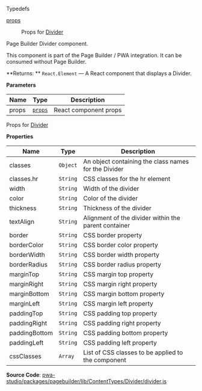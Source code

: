 
Typedefs

<dl>
<dt><a href="#props">props</a></dt>
<dd>

Props for [Divider](#Divider)

</dd>
</dl>


Page Builder Divider component.

This component is part of the Page Builder / PWA integration. It can be consumed without Page Builder.

**Returns: **
`React.Element`
   — A React component that displays a Divider.

**Parameters**

| Name | Type | Description |
| --- | --- | --- |
| props | [`props`](#props) | React component props |


Props for [Divider](#Divider)

**Properties**

| Name | Type | Description |
| --- | --- | --- |
| classes | `Object` | An object containing the class names for the Divider |
| classes.hr | `String` | CSS classes for the hr element |
| width | `String` | Width of the divider |
| color | `String` | Color of the divider |
| thickness | `String` | Thickness of the divider |
| textAlign | `String` | Alignment of the divider within the parent container |
| border | `String` | CSS border property |
| borderColor | `String` | CSS border color property |
| borderWidth | `String` | CSS border width property |
| borderRadius | `String` | CSS border radius property |
| marginTop | `String` | CSS margin top property |
| marginRight | `String` | CSS margin right property |
| marginBottom | `String` | CSS margin bottom property |
| marginLeft | `String` | CSS margin left property |
| paddingTop | `String` | CSS padding top property |
| paddingRight | `String` | CSS padding right property |
| paddingBottom | `String` | CSS padding bottom property |
| paddingLeft | `String` | CSS padding left property |
| cssClasses | `Array` | List of CSS classes to be applied to the component |



**Source Code**: [pwa-studio/packages/pagebuilder/lib/ContentTypes/Divider/divider.js](https://github.com/magento/pwa-studio/blob/develop/packages/pagebuilder/lib/ContentTypes/Divider/divider.js)